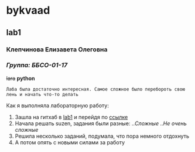 # bykvaad #
## lab1 ##
### Клепчинова Елизавета Олеговна ###
### *Группа: ББСО-01-17* ###
~~lara~~ **python**

`Лаба была достаточно интересная. Самое сложное было перебороть свою лень и начать что-то делать`

Как я выполняла лабораторную работу:
1. Зашла на гитхаб в [lab1](https://github.com/bykvaadm/OS/tree/master/admin/lab1)
и перейдя по [ссылке](http://escape.myctf.ru "suzen")
2. Начала решать suzen, задания были разные:
..*Сложные*
..*Не очень сложные*
3. Решила несколько заданий, подумала, что пора немного отдохнуть
4. А потом опять с новыми силами за работу

